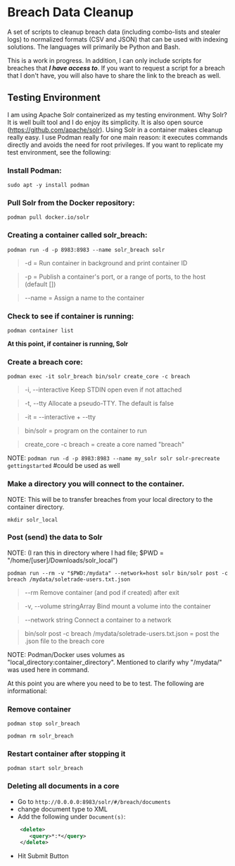 Breach Data Cleanup
===================

A set of scripts to cleanup breach data (including combo-lists and
stealer logs) to normalized formats (CSV and JSON) that can be used with
indexing solutions. The languages will primarily be Python and Bash.

This is a work in progress. In addition, I can only include scripts for
breaches that ***I have access to***. If you want to request a script
for a breach that I don't have, you will also have to share the link to
the breach as well.

Testing Environment
-------------------

I am using Apache Solr containerized as my testing environment. Why
Solr? It is well built tool and I do enjoy its simplicity. It is also
open source (https://github.com/apache/solr). Using Solr in a container
makes cleanup really easy. I use Podman really for one main reason: it
executes commands directly and avoids the need for root privileges. If
you want to replicate my test environment, see the following:

### Install Podman:

`sudo apt -y install podman`

### Pull Solr from the Docker repository:

`podman pull docker.io/solr`

### Creating a container called solr\_breach:

`podman run -d -p 8983:8983 --name solr_breach solr`

> -d = Run container in background and print container ID

> -p = Publish a container's port, or a range of ports, to the host (default \[\])

> --name = Assign a name to the container

### Check to see if container is running:

`podman container list`

**At this point, if container is running, Solr**

### Create a breach core:

`podman exec -it solr_breach bin/solr create_core -c breach`

> -i, --interactive Keep STDIN open even if not attached

> -t, --tty Allocate a pseudo-TTY. The default is false

> -it = --interactive + --tty

> bin/solr = program on the container to run

> create\_core -c breach = create a core named "breach"

NOTE:
`podman run -d -p 8983:8983 --name my_solr solr solr-precreate gettingstarted`
\#could be used as well

### Make a directory you will connect to the container.

NOTE: This will be to transfer breaches from your local directory to the
container directory.

`mkdir solr_local`

### Post (send) the data to Solr

NOTE: (I ran this in directory where I had file; \$PWD =
"/home/\[user\]/Downloads/solr\_local")

`podman run --rm -v "$PWD:/mydata" --network=host solr bin/solr post -c breach /mydata/soletrade-users.txt.json`

> --rm Remove container (and pod if created) after exit

> -v, --volume stringArray Bind mount a volume into the container

> --network string Connect a container to a network

> bin/solr post -c breach /mydata/soletrade-users.txt.json = post the .json file to the breach core

NOTE: Podman/Docker uses volumes as
"local\_directory:container\_directory". Mentioned to clarify why
"/mydata/" was used here in command.

At this point you are where you need to be to test. The following are
informational:

### Remove container

`podman stop solr_breach`

`podman rm solr_breach`

### Restart container after stopping it

`podman start solr_breach`

### Deleting all documents in a core

-   Go to `http://0.0.0.0:8983/solr/#/breach/documents`
-   change document type to XML
-   Add the following under `Document(s)`:

```XML
    <delete> 
       <query>*:*</query> 
    </delete>
```

-   Hit Submit Button
